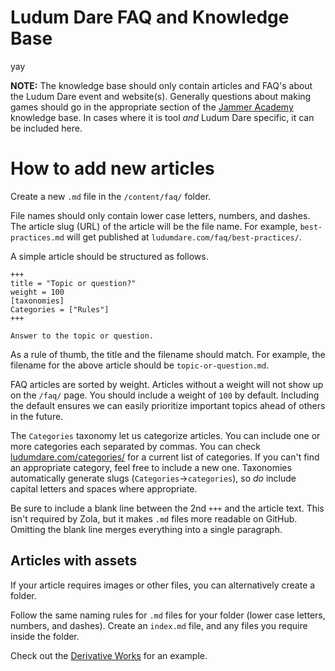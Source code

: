 # Ludum Dare FAQ and Knowledge Base
yay

**NOTE:** The knowledge base should only contain articles and FAQ's about the Ludum Dare event and website(s). Generally questions about making games should go in the appropriate section of the [Jammer Academy](https://jammer.academy) knowledge base. In cases where it is tool _and_ Ludum Dare specific, it can be included here.


# How to add new articles
Create a new `.md` file in the `/content/faq/` folder.

File names should only contain lower case letters, numbers, and dashes. The article slug (URL) of the article will be the file name. For example, `best-practices.md` will get published at `ludumdare.com/faq/best-practices/`.

A simple article should be structured as follows.

```
+++
title = "Topic or question?"
weight = 100
[taxonomies]
Categories = ["Rules"]
+++

Answer to the topic or question.
```

As a rule of thumb, the title and the filename should match. For example, the filename for the above article should be `topic-or-question.md`.

FAQ articles are sorted by weight. Articles without a weight will not show up on the `/faq/` page. You should include a weight of `100` by default. Including the default ensures we can easily prioritize important topics ahead of others in the future.

The `Categories` taxonomy let us categorize articles. You can include one or more categories each separated by commas. You can check [ludumdare.com/categories/](https://ludumdare.com/categories/) for a current list of categories. If you can't find an appropriate category, feel free to include a new one. Taxonomies automatically generate slugs (`Categories`->`categories`), so _do_ include capital letters and spaces where appropriate.

Be sure to include a blank line between the 2nd `+++` and the article text. This isn't required by Zola, but it makes `.md` files more readable on GitHub. Omitting the blank line merges everything into a single paragraph.


## Articles with assets
If your article requires images or other files, you can alternatively create a folder.

Follow the same naming rules for `.md` files for your folder (lower case letters, numbers, and dashes). Create an `index.md` file, and any files you require inside the folder.

Check out the [Derivative Works](derivative-works/) for an example.
